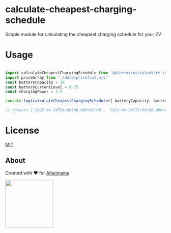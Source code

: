 # calculate-cheapest-charging-schedule

Simple module for calculating the cheapest charging schedule for your EV

# Usage

```JavaScript

import calculateCheapestChargingSchedule from '@alheimsins/calculate-cheapest-charging-schedule'
import priceArray from './data/pricelist.mjs'
const batteryCapacity = 38
const batteryCurrentLevel = 0.75
const chargingPower = 3.5

console.log(calculateCheapestChargingSchedule({ batteryCapacity, batteryCurrentLevel, chargingPower, priceArray }))

// returns ['2022-04-24T04:00:00.000+02:00', '2022-04-24T13:00:00.000+02:00', '2022-04-24T14:00:00.000+02:00']

```

# License

[MIT](LICENSE)

## About

Created with ❤ for [Alheimsins](https://alheimsins.net)

<img src="https://image.ibb.co/dPH08G/logo_black.png" height="150px" width="150px" />

